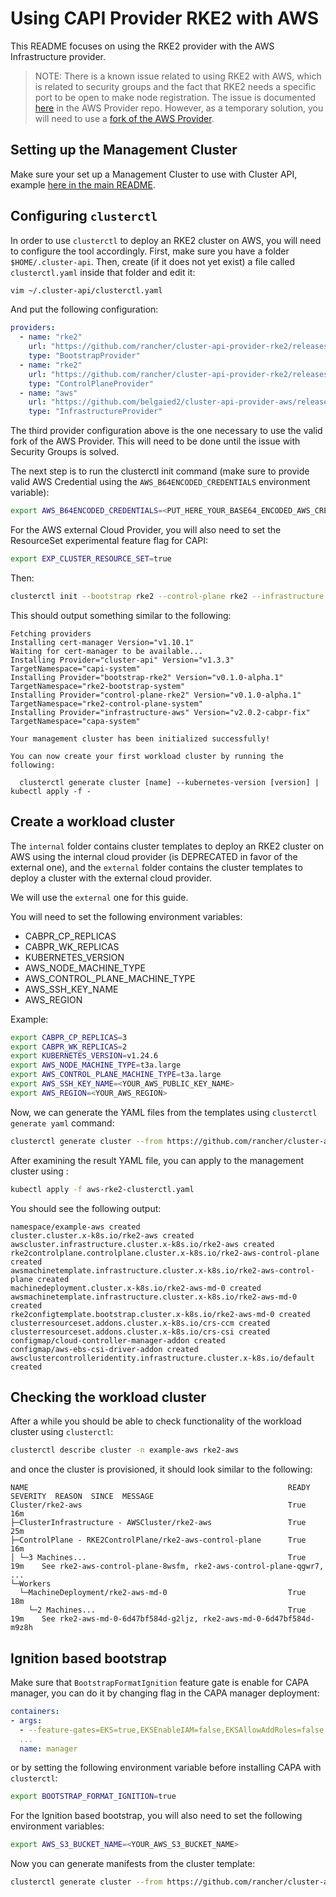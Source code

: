 # Using CAPI Provider RKE2 with AWS
This README focuses on using the RKE2 provider with the AWS Infrastructure provider.

> NOTE: There is a known issue related to using RKE2 with AWS, which is related to security groups and the fact that RKE2 needs a specific port to be open to make node registration. The issue is documented [here](https://github.com/kubernetes-sigs/cluster-api-provider-aws/issues/392#issuecomment-1386975735) in the AWS Provider repo. However, as a temporary solution, you will need to use a [fork of the AWS Provider](https://github.com/belgaied2/cluster-api-provider-aws). 

## Setting up the Management Cluster
Make sure your set up a Management Cluster to use with Cluster API, example [here in the main README](https://github.com/rancher/cluster-api-provider-rke2#management-cluster).

## Configuring `clusterctl` 
In order to use `clusterctl` to deploy an RKE2 cluster on AWS, you will need to configure the tool accordingly. First, make sure you have a folder `$HOME/.cluster-api`. Then, create (if it does not yet exist) a file called `clusterctl.yaml` inside that folder and edit it:

```bash 
vim ~/.cluster-api/clusterctl.yaml
```

And put the following configuration:
```yaml
providers:
  - name: "rke2"
    url: "https://github.com/rancher/cluster-api-provider-rke2/releases/v0.1.0-alpha.1/bootstrap-components.yaml"
    type: "BootstrapProvider"
  - name: "rke2"
    url: "https://github.com/rancher/cluster-api-provider-rke2/releases/v0.1.0-alpha.1/control-plane-components.yaml"
    type: "ControlPlaneProvider"
  - name: "aws"
    url: "https://github.com/belgaied2/cluster-api-provider-aws/releases/v2.0.2-cabpr-fix/infrastructure-components.yaml"
    type: "InfrastructureProvider"
```

The third provider configuration above is the one necessary to use the valid fork of the AWS Provider. This will need to be done until the issue with Security Groups is solved.

The next step is to run the clusterctl init command (make sure to provide valid AWS Credential using the `AWS_B64ENCODED_CREDENTIALS` environment variable):

```bash
export AWS_B64ENCODED_CREDENTIALS=<PUT_HERE_YOUR_BASE64_ENCODED_AWS_CREDENTIALS>
```

For the AWS external Cloud Provider, you will also need to set the ResourceSet experimental feature flag for CAPI:

```bash
export EXP_CLUSTER_RESOURCE_SET=true
```

Then: 

```bash
clusterctl init --bootstrap rke2 --control-plane rke2 --infrastructure aws:v2.0.2-cabpr-fix
```


This should output something similar to the following:

```
Fetching providers
Installing cert-manager Version="v1.10.1"
Waiting for cert-manager to be available...
Installing Provider="cluster-api" Version="v1.3.3" TargetNamespace="capi-system"
Installing Provider="bootstrap-rke2" Version="v0.1.0-alpha.1" TargetNamespace="rke2-bootstrap-system"
Installing Provider="control-plane-rke2" Version="v0.1.0-alpha.1" TargetNamespace="rke2-control-plane-system"
Installing Provider="infrastructure-aws" Version="v2.0.2-cabpr-fix" TargetNamespace="capa-system"

Your management cluster has been initialized successfully!

You can now create your first workload cluster by running the following:

  clusterctl generate cluster [name] --kubernetes-version [version] | kubectl apply -f -
```

## Create a workload cluster
The `internal` folder contains cluster templates to deploy an RKE2 cluster on AWS using the internal cloud provider (is DEPRECATED in favor of the external one), and the `external` folder contains the cluster templates to deploy a cluster with the external cloud provider.

We will use the `external` one for this guide.

You will need to set the following environment variables:
- CABPR_CP_REPLICAS
- CABPR_WK_REPLICAS
- KUBERNETES_VERSION
- AWS_NODE_MACHINE_TYPE
- AWS_CONTROL_PLANE_MACHINE_TYPE
- AWS_SSH_KEY_NAME
- AWS_REGION

Example:

```bash
export CABPR_CP_REPLICAS=3
export CABPR_WK_REPLICAS=2
export KUBERNETES_VERSION=v1.24.6
export AWS_NODE_MACHINE_TYPE=t3a.large
export AWS_CONTROL_PLANE_MACHINE_TYPE=t3a.large 
export AWS_SSH_KEY_NAME=<YOUR_AWS_PUBLIC_KEY_NAME>
export AWS_REGION=<YOUR_AWS_REGION>
```

Now, we can generate the YAML files from the templates using `clusterctl generate yaml` command:

```bash
clusterctl generate cluster --from https://github.com/rancher/cluster-api-provider-rke2/blob/v0.1.0-alpha.1/samples/aws/external/cluster-template-external-cloud-provider.yaml -n example-aws rke2-aws > aws-rke2-clusterctl.yaml
```

After examining the result YAML file, you can apply to the management cluster using :

```bash
kubectl apply -f aws-rke2-clusterctl.yaml
```

You should see the following output:

```
namespace/example-aws created
cluster.cluster.x-k8s.io/rke2-aws created
awscluster.infrastructure.cluster.x-k8s.io/rke2-aws created
rke2controlplane.controlplane.cluster.x-k8s.io/rke2-aws-control-plane created
awsmachinetemplate.infrastructure.cluster.x-k8s.io/rke2-aws-control-plane created
machinedeployment.cluster.x-k8s.io/rke2-aws-md-0 created
awsmachinetemplate.infrastructure.cluster.x-k8s.io/rke2-aws-md-0 created
rke2configtemplate.bootstrap.cluster.x-k8s.io/rke2-aws-md-0 created
clusterresourceset.addons.cluster.x-k8s.io/crs-ccm created
clusterresourceset.addons.cluster.x-k8s.io/crs-csi created
configmap/cloud-controller-manager-addon created
configmap/aws-ebs-csi-driver-addon created
awsclustercontrolleridentity.infrastructure.cluster.x-k8s.io/default created
```

## Checking the workload cluster
After a while you should be able to check functionality of the workload cluster using `clusterctl`: 

```bash
clusterctl describe cluster -n example-aws rke2-aws
```

and once the cluster is provisioned, it should look similar to the following:

```
NAME                                                          READY  SEVERITY  REASON  SINCE  MESSAGE
Cluster/rke2-aws                                              True                     16m
├─ClusterInfrastructure - AWSCluster/rke2-aws                 True                     25m
├─ControlPlane - RKE2ControlPlane/rke2-aws-control-plane      True                     16m
│ └─3 Machines...                                             True                     19m    See rke2-aws-control-plane-8wsfm, rke2-aws-control-plane-qgwr7, ...
└─Workers
  └─MachineDeployment/rke2-aws-md-0                           True                     18m
    └─2 Machines...                                           True                     19m    See rke2-aws-md-0-6d47bf584d-g2ljz, rke2-aws-md-0-6d47bf584d-m9z8h
```

## Ignition based bootstrap

Make sure that `BootstrapFormatIgnition` feature gate is enable for CAPA manager, you can do it
by changing flag in the CAPA manager deployment:

```yaml
containers:
- args:
  - --feature-gates=EKS=true,EKSEnableIAM=false,EKSAllowAddRoles=false,EKSFargate=false,MachinePool=false,EventBridgeInstanceState=false,AutoControllerIdentityCreator=true,BootstrapFormatIgnition=true,ExternalResourceGC=false
  ...
  name: manager
```
or by setting the following environment variable before installing CAPA with `clusterctl`:

```bash
export BOOTSTRAP_FORMAT_IGNITION=true
```

For the Ignition based bootstrap, you will also need to set the following environment variables:

```bash
export AWS_S3_BUCKET_NAME=<YOUR_AWS_S3_BUCKET_NAME>
```

Now you can generate manifests from the cluster template:

```bash
clusterctl generate cluster --from https://github.com/rancher/cluster-api-provider-rke2/blob/main/samples/aws/ignition-external/cluster-template-aws-ignition-external-cloud-provider.yaml -n example-aws rke2-aws > aws-rke2-clusterctl.yaml
```


